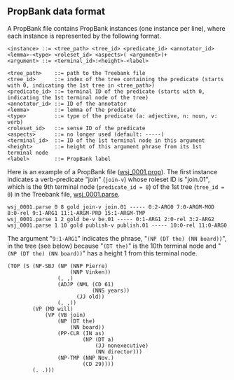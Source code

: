 ## PropBank data format ##

A PropBank file contains PropBank instances (one instance per line), where each instance is represented by the following format.

```
<instance> ::= <tree_path> <tree_id> <predicate_id> <annotator_id> <lemma>-<type> <roleset_id> <aspects>( <argument>)+
<argument> ::= <terminal_id>:<height>-<label>

<tree_path>    ::= path to the Treebank file
<tree_id>      ::= index of the tree containing the predicate (starts with 0, indicating the 1st tree in <tree_path>)
<predicate_id> ::= terminal ID of the predicate (starts with 0, indicating the 1st terminal node of the tree)
<annotator_id> ::= ID of the annotator
<lemma>        ::= lemma of the predicate
<type>         ::= type of the predicate (a: adjective, n: noun, v: verb)
<roleset_id>   ::= sense ID of the predicate
<aspects>      ::= no longer used (default: -----)
<terminal_id>  ::= ID of the 1st terminal node in this argument
<height>       ::= height of this argument phrase from its 1st terminal node
<label>        ::= PropBank label
```

Here is an example of a PropBank file ([wsj\_0001.prop](http://clearnlp.googlecode.com/git/src/main/resources/sample/wsj_0001.prop)).  The first instance indicates a verb-predicate "join" (`join-v`) whose roleset ID is "join.01", which is the 9th terminal node (`predicate_id = 8`) of the 1st tree (`tree_id = 0`) in the Treebank file, [wsj\_0001.parse](http://clearnlp.googlecode.com/git/src/main/resources/sample/wsj_0001.parse).
```
wsj_0001.parse 0 8 gold join-v join.01 ----- 0:2-ARG0 7:0-ARGM-MOD 8:0-rel 9:1-ARG1 11:1-ARGM-PRD 15:1-ARGM-TMP
wsj_0001.parse 1 2 gold be-v be.01 ----- 0:1-ARG1 2:0-rel 3:2-ARG2
wsj_0001.parse 1 10 gold publish-v publish.01 ----- 10:0-rel 11:0-ARG0
```

The argument "`9:1-ARG1`" indicates the phrase, "`(NP (DT the) (NN board))`", in the tree (see below) because "`(DT the)`" is the 10th terminal node and "`(NP (DT the) (NN board))`" has a height 1 from this terminal node.

```
(TOP (S (NP-SBJ (NP (NNP Pierre)
                    (NNP Vinken))
                (, ,)
                (ADJP (NML (CD 61)
                           (NNS years))
                      (JJ old))
                (, ,))
        (VP (MD will)
            (VP (VB join)
                (NP (DT the)
                    (NN board))
                (PP-CLR (IN as)
                        (NP (DT a)
                            (JJ nonexecutive)
                            (NN director)))
                (NP-TMP (NNP Nov.)
                        (CD 29))))
        (. .)))
```